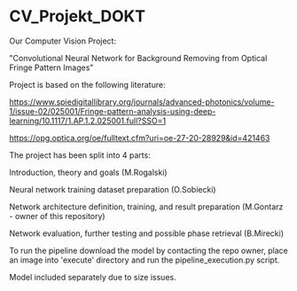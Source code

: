 # CV_Projekt_DOKT

Our Computer Vision Project:

"Convolutional Neural Network for Background Removing from Optical Fringe Pattern Images"

Project is based on the following literature:

https://www.spiedigitallibrary.org/journals/advanced-photonics/volume-1/issue-02/025001/Fringe-pattern-analysis-using-deep-learning/10.1117/1.AP.1.2.025001.full?SSO=1

https://opg.optica.org/oe/fulltext.cfm?uri=oe-27-20-28929&id=421463

The project has been split into 4 parts: 


Introduction, theory and goals (M.Rogalski)

Neural network training dataset preparation (O.Sobiecki)

Network architecture definition, training, and result preparation (M.Gontarz - owner of this repository)

Network evaluation, further testing and possible phase retrieval (B.Mirecki)


To run the pipeline download the model by contacting the repo owner, place an image into 'execute' directory and run the pipeline_execution.py script.

Model included separately due to size issues.
